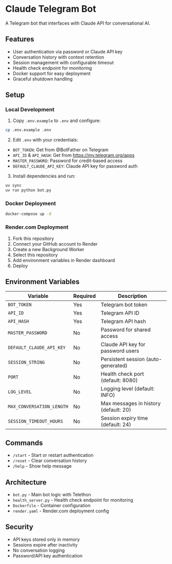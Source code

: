 # Claude Telegram Bot

A Telegram bot that interfaces with Claude API for conversational AI.

## Features

- User authentication via password or Claude API key
- Conversation history with context retention
- Session management with configurable timeout
- Health check endpoint for monitoring
- Docker support for easy deployment
- Graceful shutdown handling

## Setup

### Local Development

1. Copy `.env.example` to `.env` and configure:
```bash
cp .env.example .env
```

2. Edit `.env` with your credentials:
- `BOT_TOKEN`: Get from @BotFather on Telegram
- `API_ID` & `API_HASH`: Get from https://my.telegram.org/apps
- `MASTER_PASSWORD`: Password for credit-based access
- `DEFAULT_CLAUDE_API_KEY`: Claude API key for password auth

3. Install dependencies and run:
```bash
uv sync
uv run python bot.py
```

### Docker Deployment

```bash
docker-compose up -d
```

### Render.com Deployment

1. Fork this repository
2. Connect your GitHub account to Render
3. Create a new Background Worker
4. Select this repository
5. Add environment variables in Render dashboard
6. Deploy

## Environment Variables

| Variable | Required | Description |
|----------|----------|-------------|
| `BOT_TOKEN` | Yes | Telegram bot token |
| `API_ID` | Yes | Telegram API ID |
| `API_HASH` | Yes | Telegram API hash |
| `MASTER_PASSWORD` | No | Password for shared access |
| `DEFAULT_CLAUDE_API_KEY` | No | Claude API key for password users |
| `SESSION_STRING` | No | Persistent session (auto-generated) |
| `PORT` | No | Health check port (default: 8080) |
| `LOG_LEVEL` | No | Logging level (default: INFO) |
| `MAX_CONVERSATION_LENGTH` | No | Max messages in history (default: 20) |
| `SESSION_TIMEOUT_HOURS` | No | Session expiry time (default: 24) |

## Commands

- `/start` - Start or restart authentication
- `/reset` - Clear conversation history
- `/help` - Show help message

## Architecture

- `bot.py` - Main bot logic with Telethon
- `health_server.py` - Health check endpoint for monitoring
- `Dockerfile` - Container configuration
- `render.yaml` - Render.com deployment config

## Security

- API keys stored only in memory
- Sessions expire after inactivity
- No conversation logging
- Password/API key authentication